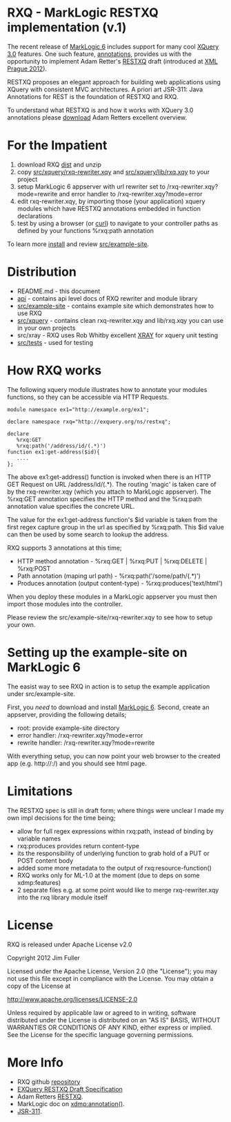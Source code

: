 # RXQ - MarkLogic RESTXQ implementation (v.1)

The recent release of [MarkLogic 6](http://www.marklogic.com) includes support for many cool [XQuery 3.0](http://www.w3.org/TR/xquery-30) features. 
One such feature, [annotations](http://www.w3.org/TR/xquery-30/#id-annotations), provides us with the opportunity to implement Adam Retter's [RESTXQ](http://exquery.github.com/exquery/exquery-restxq-specification/restxq-1.0-specification.html#method-annotation) draft (introduced at [XML Prague 2012](http://archive.xmlprague.cz/2012/sessions.html#RESTful-XQuery---Standardised-XQuery-3.0-Annotations-for-REST)).

RESTXQ proposes an elegant approach for building web applications using XQuery with consistent MVC architectures. A priori art JSR-311: Java Annotations for REST is the foundation of RESTXQ and RXQ.

To understand what RESTXQ is and how it works with XQuery 3.0 annotations please [download](http://archive.xmlprague.cz/2012/presentations/RESTful_XQuery.pdf) Adam Retters excellent overview.

# For the Impatient

1. download RXQ [dist](https://github.com/xquery/rxq/zipball/master) and unzip
2. copy [src/xquery/rxq-rewriter.xqy](https://github.com/xquery/rxq/blob/master/src/xquery/rxq-rewriter.xqy) and [src/xquery/lib/rxq.xqy](https://github.com/xquery/rxq/blob/master/src/xquery/lib/rxq.xqy) to your project
3. setup MarkLogic 6 appserver with url rewriter set to /rxq-rewriter.xqy?mode=rewrite and error handler to /rxq-rewriter.xqy?mode=error
4. edit rxq-rewriter.xqy, by importing those (your application) xquery modules which have RESTXQ annotations embedded in function declarations
5. test by using a browser (or [curl](http://curl.haxx.se/docs/manpage.html))  to navigate to your controller paths as defined by your functions %rxq:path annotation

To learn more [install](https://github.com/xquery/rxq#setting-up-the-example-site-on-marklogic-6) and review [src/example-site](https://github.com/xquery/rxq/tree/master/src/example-site).

# Distribution

* README.md - this document
* [api](https://github.com/xquery/rxq/tree/master/api) - contains api level docs of RXQ rewriter and module library
* [src/example-site](https://github.com/xquery/rxq/tree/master/src/example-site) - contains example site which demonstrates how to use RXQ
* [src/xquery](https://github.com/xquery/rxq/tree/master/src/xquery) - contains clean rxq-rewriter.xqy and lib/rxq.xqy you can use in your own projects
* src/xray - RXQ uses Rob Whitby excellent [XRAY](https://github.com/robwhitby/xray) for xquery unit testing 
* [src/tests](https://github.com/xquery/rxq/tree/master/src/test) - used for testing

# How RXQ works

The following xquery module illustrates how to annotate your modules functions, so they can be accessible via HTTP Requests.

```
module namespace ex1="﻿http://example.org/ex1";

declare namespace rxq="﻿http://exquery.org/ns/restxq";

declare 
   %rxq:GET 
   %rxq:path('/address/id/(.*)') 
function ex1:get-address($id){ 
   .... 
};
```
The above ex1:get-address() function is invoked when there is an HTTP GET Request on URL /address/id/(.*). The routing 'magic' is taken care of by the rxq-rewriter.xqy (which you attach to MarkLogic appserver). The %rxq:GET annotation specifies the HTTP method and the %rxq:path annotation value specifies the concrete URL.

The value for the ex1:get-address function's $id variable is taken from the first regex capture group in the url as specified by %rxq:path. This $id value can then be used by some search to lookup the address.

RXQ supports 3 annotations at this time;

* HTTP method annotation - %rxq:GET | %rxq:PUT | %rxq:DELETE | %rxq:POST
* Path annotation (maping url path) - %rxq:path('/some/path/(.*)')
* Produces annotation (output content-type) - %rxq:produces('text/html')

When you deploy these modules in a MarkLogic appserver you must then import those modules into the controller.

Please review the src/example-site/rxq-rewriter.xqy to see how to setup your own.

# Setting up the example-site on MarkLogic 6

The easist way to see RXQ in action is to setup the example application under src/example-site.

First, you *need* to download and install [MarkLogic 6](https://developer.marklogic.com/products). Second, create an appserver, providing the following details;

* root: provide example-site directory
* error handler: /rxq-rewriter.xqy?mode=error
* rewrite handler: /rxq-rewriter.xqy?mode=rewrite

With everything setup, you can now point your web browser to the created app (e.g. http://<host>:<port>/) and you should see html page.

# Limitations

The RESTXQ spec is still in draft form; where things were unclear I made my own impl decisions for the time being;
 
 * allow for full regex expressions within rxq:path, instead of binding by variable names
 * rxq:produces provides return content-type
 * its the responsibility of underlying function to grab hold of a PUT or POST content body
 * added some more metadata to the output of rxq:resource-function() 
 * RXQ works only for ML-1.0 at the moment (due to deps on some xdmp:features)
 * 2 separate files e.g. at some point would like to merge rxq-rewriter.xqy into the rxq library module itself

# License

RXQ is released under Apache License v2.0

Copyright 2012 Jim Fuller

Licensed under the Apache License, Version 2.0 (the "License"); you may not use this file except in compliance with the License. You may obtain a copy of the License at

http://www.apache.org/licenses/LICENSE-2.0

Unless required by applicable law or agreed to in writing, software distributed under the License is distributed on an "AS IS" BASIS, WITHOUT WARRANTIES OR CONDITIONS OF ANY KIND, either express or implied. See the License for the specific language governing permissions.

# More Info

* RXQ github [repository](https://github.com/xquery/rxq)
* [EXQuery RESTXQ Draft Specification](http://exquery.github.com/exquery/exquery-restxq-specification/restxq-1.0-specification.html#method-annotation)
* Adam Retters [RESTXQ](http://archive.xmlprague.cz/2012/presentations/RESTful_XQuery.pdf).
* MarkLogic doc on [xdmp:annotation()](https://docs.marklogic.com/xdmp:annotation).
* [JSR-311](http://download.oracle.com/otndocs/jcp/jaxrs-1.0-fr-eval-oth-JSpec/).

